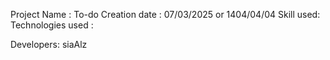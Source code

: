 Project Name : To-do
Creation date : 07/03/2025 or 1404/04/04
Skill used:
Technologies used :

Developers: siaAlz
